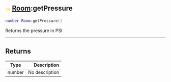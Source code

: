 ## ![shared](.gitbook/assets/shared.png) [Room](./readme/Room/README.md):getPressure

```lua
number Room:getPressure()
```

Returns the pressure in PSI

------
## Returns

| Type   | Description |
| ------ | ----------: |
| number | No description |

